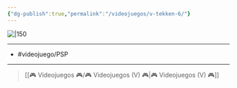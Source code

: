 ```yaml
---
{"dg-publish":true,"permalink":"/videojuegos/v-tekken-6/"}
---
```



![|150](https://images.igdb.com/igdb/image/upload/t_cover_big/co4m42.jpg)

---

- #videojuego/PSP

---

> [[🎮 Videojuegos 🎮/🎮 Videojuegos (V) 🎮\|🎮 Videojuegos (V) 🎮]]